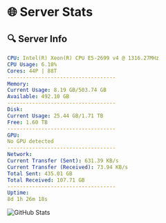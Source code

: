 # 🌐 Server Stats
## 🔍 Server Info
```yaml
CPU: Intel(R) Xeon(R) CPU E5-2699 v4 @ 1316.27MHz
CPU Usage: 6.10%
Cores: 44P | 88T
-----------------------------------
Memory:
Current Usage: 8.19 GB/503.74 GB
Available: 492.10 GB
-----------------------------------
Disk:
Current Usage: 25.44 GB/1.71 TB
Free: 1.60 TB
-----------------------------------
GPU:
No GPU detected
-----------------------------------
Network:
Current Transfer (Sent): 631.39 KB/s
Current Transfer (Received): 73.94 KB/s
Total Sent: 435.01 GB
Total Received: 107.71 GB
-----------------------------------
Uptime:
8d 1h 26m 18s
```
![GitHub Stats](https://img.shields.io/badge/Updated-2025-04-27_18:35:06-blue)